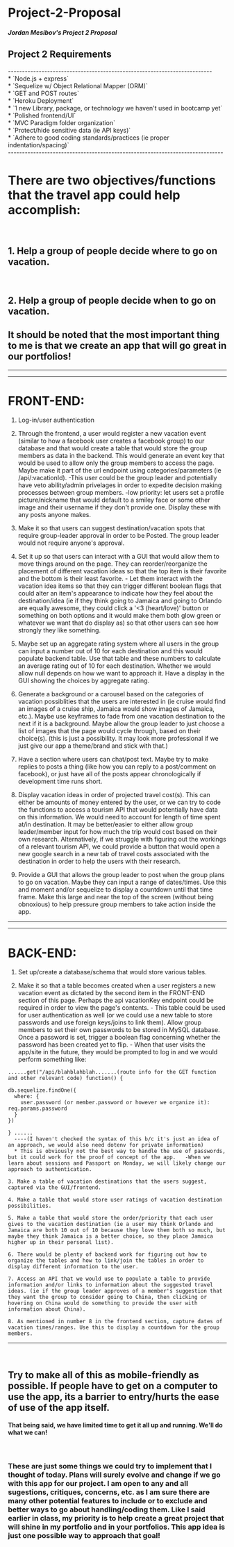 # Project-2-Proposal

<h5>Jordan Mesibov's Project 2 Proposal</h5>

<h2>Project 2 Requirements</h2>
-------------------------------------------------------------------------
<br>
* `Node.js + express`
<br>
* `Sequelize w/ Object Relational Mapper (ORM)`
<br>
* `GET and POST routes`
<br>
* `Heroku Deployment`
<br>
* `1 new Library, package, or technology we haven't used in bootcamp yet`
<br>
* `Polished frontend/UI`
<br>
* `MVC Paradigm folder organization`
<br>
* `Protect/hide sensitive data (ie API keys)`
<br>
* `Adhere to good coding standards/practices (ie proper indentation/spacing)`
<br>
-----------------------------------------------------------------------------

<h1>There are two objectives/functions that the travel app could help accomplish:</h1>
<br>
  <h2>1. Help a group of people decide where to go on vacation.</h2>
<br>
  <h2>2. Help a group of people decide when to go on vacation.</h2>

<h2>It should be noted that the most important thing to me is that we create an app that will go great in our portfolios!</h2>

-----------------------------------------------------------------------------
-----------------------------------------------------------------------------
<h1>FRONT-END:</h1>

  1. Log-in/user authentication

  2. Through the frontend, a user would register a new vacation event (similar to how a facebook user creates a facebook group) to our database and that would create a table that would store the group members as data in the backend. This would generate an event key that would be used to allow only the group members to access the page. Maybe make it part of the url endpoint using categories/parameters (ie /api/:vacationId).
    -This user could be the group leader and potentially have veto ability/admin privelages in order to expedite decision making processes between group members.
        -low priority: let users set a profile picture/nickname that would default to a smiley face or some other image and their username if they don't provide one. Display these with any posts anyone makes.

  3. Make it so that users can suggest destination/vacation spots that require group-leader approval in order to be Posted. The group leader would not require anyone's approval.
  
  3. Set it up so that users can interact with a GUI that would allow them to move things around on the page. They can reorder/reorganize the placement of different vacation ideas so that the top item is their favorite and the bottom is their least favorite.
    - Let them interact with the vacation idea items so that they can trigger different boolean flags that could alter an item's appearance to indicate how they feel about the destination/idea (ie if they think going to Jamaica and going to Orlando are equally awesome, they could click a '<3 (heart/love)' button or something on both options and it would make them both glow green or whatever we want that do display as) so that other users can see how strongly they like something.

  4. Maybe set up an aggregate rating system where all users in the group can input a number out of 10 for each destination and this would populate backend table. Use that table and these numbers to calculate an average rating out of 10 for each destination. Whether we would allow null depends on how we want to approach it. Have a display in the GUI showing the choices by aggregate rating.

  5. Generate a background or a carousel based on the categories of vacation possiblities that the users are interested in (ie cruise would find an images of a cruise ship, Jamaica would show images of Jamaica, etc.). Maybe use keyframes to fade from one vacation destination to the next if it is a background. Maybe allow the group leader to just choose a list of images that the page would cycle through, based on their choice(s). (this is just a possibility. It may look more professional if we just give our app a theme/brand and stick with that.)

  6. Have a section where users can chat/post text. Maybe try to make replies to posts a thing (like how you can reply to a post/comment on facebook), or just have all of the posts appear chronologically if development time runs short.

  7. Display vacation ideas in order of projected travel cost(s). This can either be amounts of money entered by the user, or we can try to code the functions to access a tourism API that would potentially have data on this information. We would need to account for length of time spent at/in destination. It may be better/easier to either allow group leader/member input for how much the trip would cost based on their own research. Alternatively, if we struggle with figuring out the workings of a relevant tourism API, we could provide a button that would open a new google search in a new tab of travel costs associated with the destination in order to help the users with their research.

  8. Provide a GUI that allows the group leader to post when the group plans to go on vacation. Maybe they can input a range of dates/times. Use this and moment and/or sequelize to display a countdown until that time frame. Make this large and near the top of the screen (without being obnoxious) to help pressure group members to take action inside the app.
--------------------------------------------------------------------------------
--------------------------------------------------------------------------------
<h1>BACK-END:</h1>

  1. Set up/create a database/schema that would store various tables.

  2. Make it so that a table becomes created when a user registers a new vacation event as dictated by the second item in the FRONT-END section of this page. Perhaps the api vacationKey endpoint could be required in order to view the page's contents.
    - This table could be used for user authentication as well (or we could use a new table to store passwords and use foreign keys/joins to link them). Allow group members to set their own passwords to be stored in MySQL database. Once a password is set, trigger a boolean flag concerning whether the password has been created yet to flip.
    - When that user visits the app/site in the future, they would be prompted to log in and we would perform something like:

    ......get("/api/blahblahblah.......(route info for the GET function and other relevant code) function() {
    
    db.sequelize.findOne({
      where: {
        user.password (or member.password or however we organize it): req.params.password
      }
    })
  
    } ......
      ----(I haven't checked the syntax of this b/c it's just an idea of an approach, we would also need dotenv for private information)
      * This is obviously not the best way to handle the use of passwords, but it could work for the proof of concept of the app.   -When we learn about sessions and Passport on Monday, we will likely change our approach to authentication.

    3. Make a table of vacation destinations that the users suggest, captured via the GUI/frontend.

    4. Make a table that would store user ratings of vacation destination possibilities.

    5. Make a table that would store the order/priority that each user gives to the vacation destination (ie a user may think Orlando and Jamaica are both 10 out of 10 because they love them both so much, but maybe they think Jamaica is a better choice, so they place Jamaica higher up in their personal list).

    6. There would be plenty of backend work for figuring out how to organize the tables and how to link/join the tables in order to display different information to the user.

    7. Access an API that we would use to populate a table to provide information and/or links to information about the suggested travel ideas. (ie if the group leader approves of a member's suggestion that they want the group to consider going to China, then clicking or hovering on China would do something to provide the user with information about China).

    8. As mentioned in number 8 in the frontend section, capture dates of vacation times/ranges. Use this to display a countdown for the group members.
--------------------------------------------------------------------------------
<br>
<h2>Try to make all of this as mobile-friendly as possible. If people have to get on a computer to use the app, its a barrier to entry/hurts the ease of use of the app itself.</h2>
<h4>That being said, we have limited time to get it all up and running. We'll do what we can!</h4>
<br>
<h3>These are just some things we could try to implement that I thought of today. Plans will surely evolve and change if we go with this app for our project. I am open to any and all sugestions, critiques, concerns, etc. as I am sure there are many other potential features to include or to exclude and better ways to go about handling/coding them. Like I said earlier in class, my priority is to help create a great project that will shine in my portfolio and in your portfolios. This app idea is just one possible way to approach that goal!</h3>